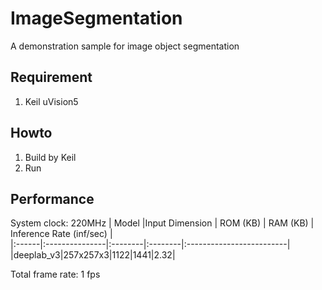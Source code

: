 # ImageSegmentation
A demonstration sample for image object segmentation
## Requirement
1. Keil uVision5
## Howto
1. Build by Keil
2. Run
## Performance
System clock: 220MHz
| Model |Input Dimension | ROM (KB) | RAM (KB) | Inference Rate (inf/sec) |  
|:------|:---------------|:--------|:--------|:-------------------------|
|deeplab_v3|257x257x3|1122|1441|2.32|

Total frame rate: 1 fps


